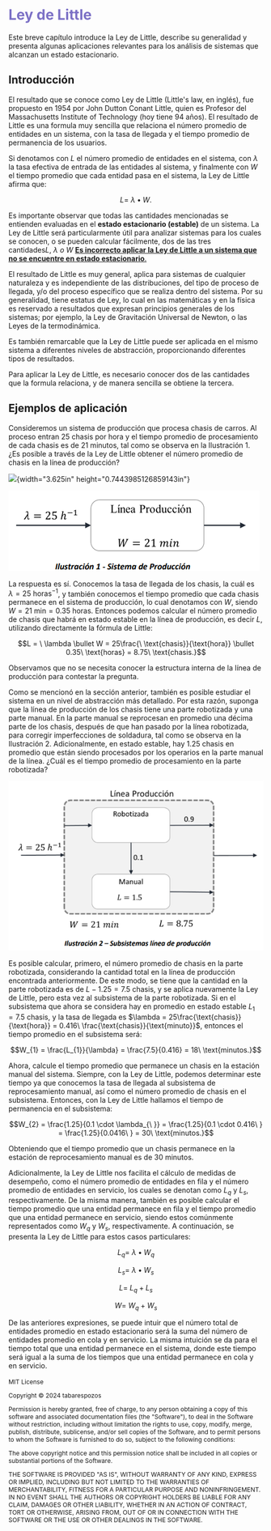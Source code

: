 # <span style="color:#7c71c6">Ley de Little</span>

Este breve capítulo introduce la Ley de Little, describe su generalidad
y presenta algunas aplicaciones relevantes para los análisis de sistemas
que alcanzan un estado estacionario.

## Introducción

El resultado que se conoce como Ley de Little (Little's law, en inglés),
fue propuesto en 1954 por John Dutton Conant Little, quien es Profesor
del Massachusetts Institute of Technology (hoy tiene 94 años). El
resultado de Little es una formula muy sencilla que relaciona el número
promedio de entidades en un sistema, con la tasa de llegada y el tiempo
promedio de permanencia de los usuarios.

Si denotamos con $L$ el número promedio de entidades en el sistema, con
$\lambda$ la tasa efectiva de entrada de las entidades al sistema, y
finalmente con $W$ el tiempo promedio que cada entidad pasa en el
sistema, la Ley de Little afirma que:

$$L = \ \lambda \bullet W.$$

Es importante observar que todas las cantidades mencionadas se entienden
evaluadas en el **estado estacionario (estable)** de un sistema. La Ley
de Little será particularmente útil para analizar sistemas para los
cuales se conocen, o se pueden calcular fácilmente, dos de las tres
cantidades$L,\ \lambda\ o\ W$ <u>**Es incorrecto aplicar la Ley de Little
a un sistema que no se encuentre en estado estacionario**.</u>

El resultado de Little es muy general, aplica para sistemas de cualquier
naturaleza y es independiente de las distribuciones, del tipo de proceso
de llegada, y/o del proceso específico que se realiza dentro del
sistema. Por su generalidad, tiene estatus de Ley, lo cual en las
matemáticas y en la física es reservado a resultados que expresan
principios generales de los sistemas; por ejemplo, la Ley de Gravitación
Universal de Newton, o las Leyes de la termodinámica.

Es también remarcable que la Ley de Little puede ser aplicada en el
mismo sistema a diferentes niveles de abstracción, proporcionando
diferentes tipos de resultados.

Para aplicar la Ley de Little, es necesario conocer dos de las
cantidades que la formula relaciona, y de manera sencilla se obtiene la
tercera.

## Ejemplos de aplicación

Consideremos un sistema de producción que procesa chasis de carros. Al
proceso entran 25 chasis por hora y el tiempo promedio de procesamiento
de cada chasis es de 21 minutos, tal como se observa en la
Ilustración 1. ¿Es posible a través de la Ley de Little obtener el
número promedio de chasis en la línea de producción?

![](media/image1.png){width="3.625in" height="0.7443985126859143in"}

![Ilustración 1](little1.png)

La respuesta es sí. Conocemos la tasa de llegada de los chasis, la cuál
es $\lambda = 25\ \text{horas}^{- 1}$, y también conocemos el tiempo
promedio que cada chasis permanece en el sistema de producción, lo cual
denotamos con $W$, siendo $W = 21\ \text{min} = 0.35\ \text{horas}$. Entonces podemos calcular el
número promedio de chasis que habrá en estado estable en la línea de
producción, es decir $L$, utilizando directamente la fórmula de Little:

$$L = \ \lambda \bullet W = 25\frac{\ \text{chasis}}{\text{hora}} \bullet 0.35\ \text{horas} = 8.75\ \text{chasis.}$$

Observamos que no se necesita conocer la estructura interna de la línea
de producción para contestar la pregunta.

Como se mencionó en la sección anterior, también es posible estudiar el
sistema en un nivel de abstracción más detallado. Por esta razón,
suponga que la línea de producción de los chasis tiene una parte
robotizada y una parte manual. En la parte manual se reprocesan en
promedio una décima parte de los chasis, después de que han pasado por
la línea robotizada, para corregir imperfecciones de soldadura, tal como
se observa en la Ilustración 2. Adicionalmente, en estado estable, hay
$1.25\ \text{chasis}$ en promedio que están siendo procesados por los
operarios en la parte manual de la línea. ¿Cuál es el tiempo promedio de
procesamiento en la parte robotizada?

![Ilustración 2](little2.png)

Es posible calcular, primero, el número promedio de chasis en la parte
robotizada, considerando la cantidad total en la línea de producción
encontrada anteriormente. De este modo, se tiene que la cantidad en la
parte robotizada es de $L - 1.25 = 7.5\ \text{chasis}$, y se aplica
nuevamente la Ley de Little, pero esta vez al subsistema de la parte
robotizada. Si en el subsistema que ahora se considera hay en promedio
en estado estable $L_{1} = 7.5\ \text{chasis}$, y la tasa de llegada es
$\lambda = 25\frac{\text{chasis}}{\text{hora}} = 0.416\ \frac{\text{chasis}}{\text{minuto}}$,
entonces el tiempo promedio en el subsistema será:

$$W_{1} = \frac{L_{1}}{\lambda} = \frac{7.5}{0.416} = 18\ \text{minutos.}$$

Ahora, calcule el tiempo promedio que permanece un chasis en la estación
manual del sistema. Siempre, con la Ley de Little, podemos determinar
este tiempo ya que conocemos la tasa de llegada al subsistema de
reprocesamiento manual, así como el número promedio de chasis en el
subsistema. Entonces, con la Ley de Little hallamos el tiempo de
permanencia en el subsistema:

$$W_{2} = \frac{1.25}{0.1 \cdot \lambda_{\ }} = \frac{1.25}{0.1 \cdot 0.416\ } = \frac{1.25}{0.0416\ } = 30\ \text{minutos.}$$

Obteniendo que el tiempo promedio que un chasis permanece en la estación
de reprocesamiento manual es de $30\ \text{minutos}$.

Adicionalmente, la Ley de Little nos facilita el cálculo de medidas de
desempeño, como el número promedio de entidades en fila y el número
promedio de entidades en servicio, los cuales se denotan como $L_{q}$ y
$L_{s}$, respectivamente. De la misma manera, también es posible
calcular el tiempo promedio que una entidad permanece en fila y el
tiempo promedio que una entidad permanece en servicio, siendo estos
comúnmente representados como $W_{q}$ y $W_{s}$, respectivamente. A
continuación, se presenta la Ley de Little para estos casos
particulares:

$$L_{q} = \ \lambda \bullet W_{q}$$

$$L_{s} = \ \lambda \bullet W_{s}$$

$$L = \ L_{q} + L_{s}$$

$$W = \ W_{q} + W_{s}$$

De las anteriores expresiones, se puede intuir que el número total de
entidades promedio en estado estacionario será la suma del número de
entidades promedio en cola y en servicio. La misma intuición se da para
el tiempo total que una entidad permanece en el sistema, donde este
tiempo será igual a la suma de los tiempos que una entidad permanece en
cola y en servicio.


<span style="font-size:12px;"> 
MIT License

Copyright ©  2024 tabarespozos

Permission is hereby granted, free of charge, to any person obtaining a copy
of this software and associated documentation files (the "Software"), to deal
in the Software without restriction, including without limitation the rights
to use, copy, modify, merge, publish, distribute, sublicense, and/or sell
copies of the Software, and to permit persons to whom the Software is
furnished to do so, subject to the following conditions:

The above copyright notice and this permission notice shall be included in all
copies or substantial portions of the Software.

THE SOFTWARE IS PROVIDED "AS IS", WITHOUT WARRANTY OF ANY KIND, EXPRESS OR
IMPLIED, INCLUDING BUT NOT LIMITED TO THE WARRANTIES OF MERCHANTABILITY,
FITNESS FOR A PARTICULAR PURPOSE AND NONINFRINGEMENT. IN NO EVENT SHALL THE
AUTHORS OR COPYRIGHT HOLDERS BE LIABLE FOR ANY CLAIM, DAMAGES OR OTHER
LIABILITY, WHETHER IN AN ACTION OF CONTRACT, TORT OR OTHERWISE, ARISING FROM,
OUT OF OR IN CONNECTION WITH THE SOFTWARE OR THE USE OR OTHER DEALINGS IN THE
SOFTWARE.
</span>